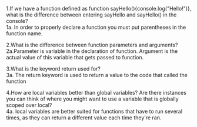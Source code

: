 1.If we have a function defined as function sayHello(){console.log("Hello!")}, what is the difference between entering sayHello and sayHello() in the console?<br />
1a. In order to properly declare a function you must put parentheses in the function name. <br />

2.What is the difference between function parameters and arguments?<br />
2a.Parameter is variable in the declaration of function. Argument is the actual value of this variable that gets passed to function. <br />

3.What is the keyword return used for?<br />
3a. The return keyword is used to return a value to the code that called the function <br />

4.How are local variables better than global variables? Are there instances you can think of where you might want to use a variable that is globally scoped over local?<br />
4a. local variables are better suited for functions that have to run several times, as they can return a different value each time they're ran.<br />
